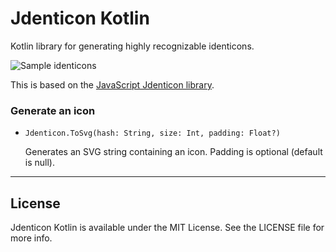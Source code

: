 # Jdenticon Kotlin

Kotlin library for generating highly recognizable identicons.

![Sample identicons](https://jdenticon.com/hosted/github-samples.png)

This is based on the [JavaScript Jdenticon library](https://github.com/dmester/jdenticon).

### Generate an icon

* `Jdenticon.ToSvg(hash: String, size: Int, padding: Float?)`

  Generates an SVG string containing an icon. Padding is optional (default is null).

---

## License

Jdenticon Kotlin is available under the MIT License. See the LICENSE file for more info.
